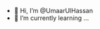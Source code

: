 - 👋 Hi, I’m @UmaarUlHassan
- 🌱 I’m currently learning ...

<!---
UmaarUlHassan/UmaarUlHassan is a ✨ special ✨ repository because its `README.md` (this file) appears on your GitHub profile.
You can click the Preview link to take a look at your changes.
--->
